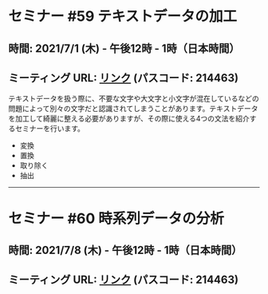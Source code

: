 # セミナー #59 テキストデータの加工

## 時間: 2021/7/1 (木) - 午後12時 - 1時（日本時間）

## ミーティング URL: [リンク](https://us02web.zoom.us/j/331585134?pwd=VGVyeXBRWjFMT2hESFdhSU45Z2d0dz09) (パスコード: 214463)

テキストデータを扱う際に、不要な文字や大文字と小文字が混在しているなどの問題によって別々の文字だと認識されてしまうことがあります。テキストデータを加工して綺麗に整える必要がありますが、その際に使える4つの文法を紹介するセミナーを行います。

- 変換
- 置換
- 取り除く
- 抽出

---

# セミナー #60 時系列データの分析

## 時間: 2021/7/8 (木) - 午後12時 - 1時（日本時間）

## ミーティング URL: [リンク](https://us02web.zoom.us/j/331585134?pwd=VGVyeXBRWjFMT2hESFdhSU45Z2d0dz09) (パスコード: 214463)
